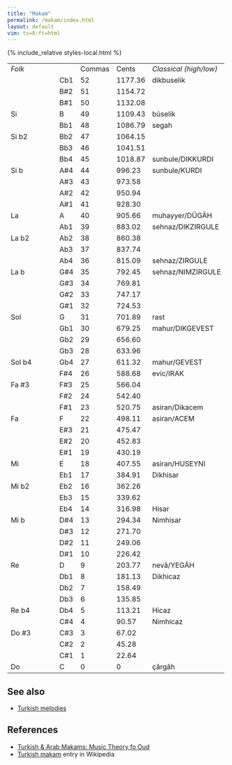 ```yaml
---
title: "Makam"
permalink: /makam/index.html
layout: default
vim: ts=8:ft=html
---
```



{% include_relative styles-local.html %}


<table style="width:500px !important" id="pitchlist">
<tr><td style="width:200px;"><i>Folk</i></td><td></td><td>Commas</td><td>Cents</td><td><i style="white-space:pre;">Classical (high/low)</i></td></tr>
<tr><td>	</td><td>Cb1	</td><td>52</td><td>1177.36</td><td>dikbuselik	</td></tr>
<tr><td>	</td><td>B#2	</td><td>51</td><td>1154.72</td><td>	</td></tr>
<tr><td>	</td><td>B#1	</td><td>50</td><td>1132.08</td><td>	</td></tr>
<tr class="share"><td>Si	</td><td>B</td><td>49</td><td>1109.43</td><td>bûselik</td></tr>
<tr><td>	</td><td>Bb1	</td><td>48</td><td>1086.79</td><td>segah	</td></tr>
<tr><td>Si&nbsp;b2	</td><td>Bb2	</td><td>47</td><td>1064.15</td><td>	</td></tr>
<tr><td>	</td><td>Bb3	</td><td>46</td><td>1041.51</td><td>	</td></tr>
<tr><td>	</td><td>Bb4	</td><td>45</td><td>1018.87</td><td>sunbule/DIKKURDI	</td></tr>
<tr class="share"><td>Si b	</td><td>A#4</td><td>44</td><td>996.23</td><td>sunbule/KURDI	</td></tr>
<tr><td>	</td><td>A#3	</td><td>43</td><td>973.58</td><td>	</td></tr>
<tr><td>	</td><td>A#2	</td><td>42</td><td>950.94</td><td>	</td></tr>
<tr><td>	</td><td>A#1	</td><td>41</td><td>928.30</td><td>	</td></tr>
<tr class="share"><td>La	</td><td>A</td><td>40</td><td>905.66</td><td>muhayyer/DÜGÂH</td></tr>
<tr><td>	</td><td>Ab1	</td><td>39</td><td>883.02</td><td>sehnaz/DIKZIRGULE	</td></tr>
<tr><td>La&nbsp;b2	</td><td>Ab2	</td><td>38</td><td>860.38</td><td>	</td></tr>
<tr><td>	</td><td>Ab3	</td><td>37</td><td>837.74</td><td>	</td></tr>
<tr><td>	</td><td>Ab4	</td><td>36</td><td>815.09</td><td>sehnaz/ZIRGULE	</td></tr>
<tr class="share"><td>La b	</td><td>G#4</td><td>35</td><td>792.45</td><td>sehnaz/NIMZIRGULE</td></tr>
<tr><td>	</td><td>G#3	</td><td>34</td><td>769.81</td><td>	</td></tr>
<tr><td>	</td><td>G#2	</td><td>33</td><td>747.17</td><td>	</td></tr>
<tr><td>	</td><td>G#1	</td><td>32</td><td>724.53</td><td>	</td></tr>
<tr class="share"><td>Sol	</td><td>G</td><td>31</td><td>701.89</td><td>rast	</td></tr>
<tr><td>	</td><td>Gb1	</td><td>30</td><td>679.25</td><td>mahur/DIKGEVEST	</td></tr>
<tr><td>	</td><td>Gb2	</td><td>29</td><td>656.60</td><td>	</td></tr>
<tr><td>	</td><td>Gb3	</td><td>28</td><td>633.96</td><td>	</td></tr>
<tr class="share"><td>Sol&nbsp;b4	</td><td>Gb4</td><td>27</td><td>611.32</td><td>mahur/GEVEST</td></tr>
<tr><td>	</td><td>F#4	</td><td>26</td><td>588.68</td><td>evic/IRAK	</td></tr>
<tr><td>Fa&nbsp;#3	</td><td>F#3	</td><td>25</td><td>566.04</td><td>	</td></tr>
<tr><td>	</td><td>F#2	</td><td>24</td><td>542.40</td><td>	</td></tr>
<tr><td>	</td><td>F#1	</td><td>23</td><td>520.75</td><td>asiran/Dikacem	</td></tr>
<tr class="share"><td>Fa	</td><td>F</td><td>22</td><td>498.11</td><td>asiran/ACEM	</td></tr>
<tr><td>	</td><td>E#3	</td><td>21</td><td>475.47</td><td>	</td></tr>
<tr><td>	</td><td>E#2	</td><td>20</td><td>452.83</td><td>	</td></tr>
<tr><td>	</td><td>E#1	</td><td>19</td><td>430.19</td><td>	</td></tr>
<tr class="share"><td>Mi	</td><td>E</td><td>18</td><td>407.55</td><td>asiran/HUSEYNI	</td></tr>
<tr><td>	</td><td>Eb1	</td><td>17</td><td>384.91</td><td>Dikhisar	</td></tr>
<tr><td>Mi&nbsp;b2	</td><td>Eb2	</td><td>16</td><td>362.26</td><td>	</td></tr>
<tr><td>	</td><td>Eb3	</td><td>15</td><td>339.62</td><td>	</td></tr>
<tr><td>	</td><td>Eb4	</td><td>14</td><td>316.98</td><td>Hisar</td></tr>
<tr class="share"><td>Mi b	</td><td>D#4</td><td>13</td><td>294.34</td><td>Nimhisar	</td></tr>
<tr><td>	</td><td>D#3	</td><td>12</td><td>271.70</td><td>	</td></tr>
<tr><td>	</td><td>D#2	</td><td>11</td><td>249.06</td><td>	</td></tr>
<tr><td>	</td><td>D#1	</td><td>10</td><td>226.42</td><td>	</td></tr>
<tr class="share"><td>Re	</td><td>D</td><td>9</td><td>203.77</td><td>nevâ/YEGÂH</td></tr>
<tr><td>	</td><td>Db1	</td><td>8</td><td>181.13</td><td>Dikhicaz	</td></tr>
<tr><td>	</td><td>Db2	</td><td>7</td><td>158.49</td><td>	</td></tr>
<tr><td>	</td><td>Db3	</td><td>6</td><td>135.85</td><td>	</td></tr>
<tr class="share"><td>Re b4	</td><td>Db4</td><td>5</td><td>113.21</td><td>Hicaz	</td></tr>
<tr><td>	</td><td>C#4	</td><td>4</td><td>90.57</td><td>Nimhicaz	</td></tr>
<tr><td>Do&nbsp;#3	</td><td>C#3	</td><td>3</td><td>67.02</td><td>	</td></tr>
<tr><td>	</td><td>C#2	</td><td>2</td><td>45.28</td><td>	</td></tr>
<tr><td>	</td><td>C#1	</td><td>1</td><td>22.64</td><td>	</td></tr>
<tr class="share"><td>Do	</td><td>C</td><td>0</td><td>0</td><td>çârgâh	</td></tr>
</table>

<h2> See also </h2>

<ul>
<li> <a href="/turkish">Turkish melodies</a> </li>
</ul>

<h2> References </h2>

<ul>
<li> <a target="_blank" href="http://www.channelingstudio.ru/texts/Music%20Theory%20of%20Makams.pdf">Turkish & Arab Makams: Music Theory fo Oud </a> </li>
<li> <a target="_blank" href="https://en.wikipedia.org/wiki/Turkish_makam">Turkish makam</a> entry in Wikipedia </li>
</ul>



